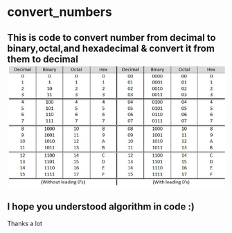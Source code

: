 # convert_numbers
This is code to convert number from decimal to binary,octal,and hexadecimal & convert it from them to decimal
![](systems.jpg)
------------------------------------------
I hope you understood algorithm in code :)
------------------------------------------
Thanks a lot
